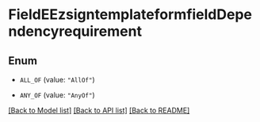 # FieldEEzsigntemplateformfieldDependencyrequirement

## Enum


* `ALL_OF` (value: `"AllOf"`)

* `ANY_OF` (value: `"AnyOf"`)


[[Back to Model list]](../README.md#documentation-for-models) [[Back to API list]](../README.md#documentation-for-api-endpoints) [[Back to README]](../README.md)


